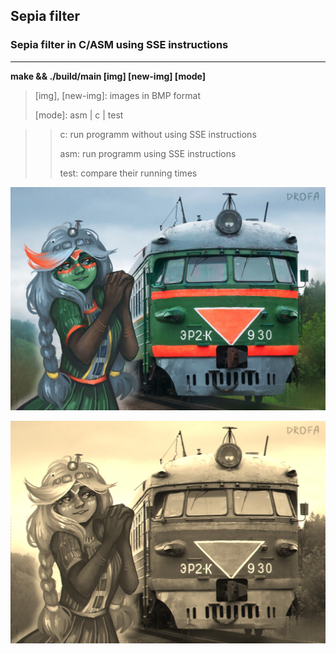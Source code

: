 ## Sepia filter
### Sepia filter in C/ASM using SSE instructions
---

**make && ./build/main [img] [new-img] [mode]**

>[img], [new-img]: images in BMP format
>
> [mode]: asm | c | test

>> c: run programm without using SSE instructions
>>
>> asm: run programm using SSE instructions
>>
>> test: compare their running times

![image-before](/images/pic.jpg)

![image-after](/images/pic-sepia.jpg)
